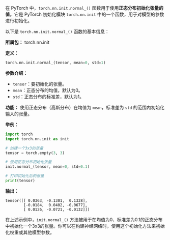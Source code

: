在 PyTorch 中，`torch.nn.init.normal_()` 函数用于使用**正态分布初始化张量的值**。它是 PyTorch 初始化模块 `torch.nn.init` 中的一个函数，用于对模型的参数进行初始化。

以下是 `torch.nn.init.normal_()` 函数的基本信息：

**所属包：** torch.nn.init

**定义：**
```python
torch.nn.init.normal_(tensor, mean=0, std=1)
```

**参数介绍：**
- `tensor`：要初始化的张量。
- `mean`：正态分布的均值，默认为0。
- `std`：正态分布的标准差，默认为1。

**功能：**
使用正态分布（高斯分布）在均值为 `mean`，标准差为 `std` 的范围内初始化输入的张量。

**举例：**
```python
import torch
import torch.nn.init as init

# 创建一个3x3的张量
tensor = torch.empty(3, 3)

# 使用正态分布初始化张量
init.normal_(tensor, mean=0, std=0.1)

# 打印初始化后的张量
print(tensor)
```

**输出：**
```
tensor([[ 0.0363, -0.1301,  0.1338],
        [-0.0184,  0.0402, -0.0677],
        [ 0.0126, -0.0721, -0.0132]])
```

在上述示例中，`init.normal_()` 方法被用于在均值为0、标准差为0.1的正态分布中初始化一个3x3的张量。你可以在构建神经网络时，使用这个初始化方法来初始化权重或其他模型参数。